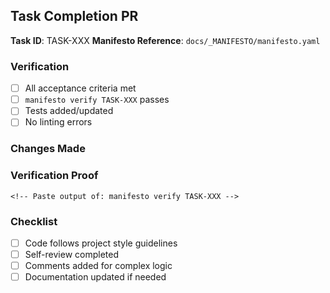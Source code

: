 ## Task Completion PR

**Task ID**: TASK-XXX
**Manifesto Reference**: `docs/_MANIFESTO/manifesto.yaml`

### Verification
- [ ] All acceptance criteria met
- [ ] `manifesto verify TASK-XXX` passes
- [ ] Tests added/updated
- [ ] No linting errors

### Changes Made
<!-- Brief description of implementation -->

### Verification Proof
```
<!-- Paste output of: manifesto verify TASK-XXX -->
```

### Checklist
- [ ] Code follows project style guidelines
- [ ] Self-review completed
- [ ] Comments added for complex logic
- [ ] Documentation updated if needed
